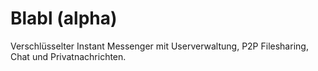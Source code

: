 # Blabl (alpha)
Verschlüsselter Instant Messenger mit Userverwaltung, P2P Filesharing, Chat und Privatnachrichten.
